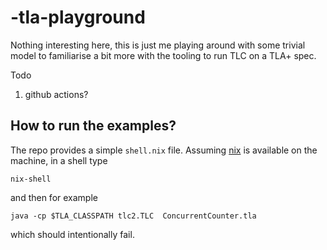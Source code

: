 # -tla-playground

Nothing interesting here, this is just me playing around with some trivial model to familiarise a bit more with the tooling to run TLC on a TLA+ spec. 

Todo
1. github actions? 

## How to run the examples?

The repo provides a simple `shell.nix` file.
Assuming [nix](https://nixos.org/) is available on the machine, in a shell type 
```
nix-shell
```
and then for example
```
java -cp $TLA_CLASSPATH tlc2.TLC  ConcurrentCounter.tla
```
which should intentionally fail.
